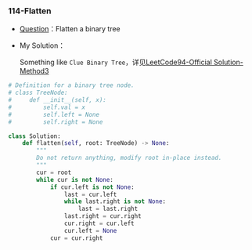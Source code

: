 



### 114-Flatten

+ [Question](https://leetcode-cn.com/problems/flatten-binary-tree-to-linked-list/)：Flatten a binary tree

+ My Solution：

  Something like `Clue Binary Tree`，详见[LeetCode94-Official Solution-Method3](https://leetcode-cn.com/problems/binary-tree-inorder-traversal/solution/er-cha-shu-de-zhong-xu-bian-li-by-leetcode/)

```python
# Definition for a binary tree node.
# class TreeNode:
#     def __init__(self, x):
#         self.val = x
#         self.left = None
#         self.right = None

class Solution:
    def flatten(self, root: TreeNode) -> None:
        """
        Do not return anything, modify root in-place instead.
        """
        cur = root
        while cur is not None:
            if cur.left is not None:
                last = cur.left
                while last.right is not None:
                    last = last.right
                last.right = cur.right
                cur.right = cur.left
                cur.left = None
            cur = cur.right
```

